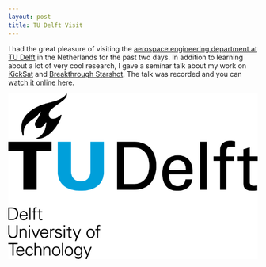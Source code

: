 ```yaml
---
layout: post
title: TU Delft Visit
---
```


I had the great pleasure of visiting the [aerospace engineering department at TU Delft](http://www.lr.tudelft.nl/en/) in the Netherlands for the past two days. In addition to learning about a lot of very cool research, I gave a seminar talk about my work on [KickSat](http://kicksat.io) and [Breakthrough Starshot](http://breakthroughinitiatives.org/Initiative/3). The talk was recorded and you can [watch it online here](https://collegerama.tudelft.nl/Mediasite/Play/e0093c40cc6f45be97d353a2471d125c1d).

![TU Delft](/img/DelftLogo.png)
